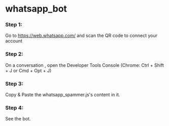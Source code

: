 # whatsapp_bot

### Step 1:
Go to https://web.whatsapp.com/ and scan the QR code to connect your account

### Step 2: 
On a conversation , open the Developer Tools Console (Chrome: Ctrl + Shift + J	or Cmd + Opt + J)

### Step 3:
Copy & Paste the whatsapp_spammer.js's content in it.

### Step 4:
See the bot.
